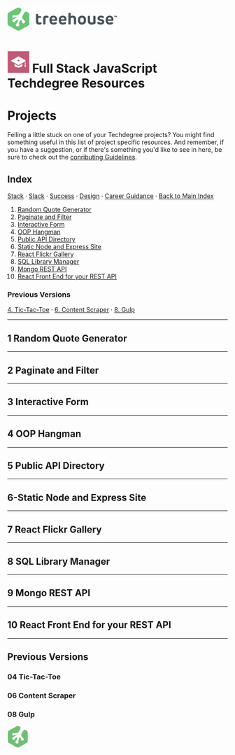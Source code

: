 # ![Treehouse Logo](../repo-imgs/treehouse_and_logo.png "Team Treehouse")

# ![Full Stack JavaScript Techdegree](../repo-imgs/fsjs.png "FSJS") Full Stack JavaScript Techdegree Resources

# Projects

Felling a little stuck on one of your Techdegree projects?  You might find something useful in this list of project specific resources.  And remember, if you have a suggestion, or if there's something you'd like to see in here, be sure to check out the [conributing Guidelines](../CONTRIBUTING.md).

## Index

[Stack](stack.md) ·
[Slack](slack.md) ·
[Success](success.md) ·
[Design](design.md) ·
[Career Guidance](career.md) ·
[Back to Main Index](../README.md)

1. [Random Quote Generator](#1-random-quote-generator)
2. [Paginate and Filter](#2-paginate-and-filter)
3. [Interactive Form](#3-interactive-form)
4. [OOP Hangman](#4-oop-hangman)
5. [Public API Directory](#5-public-api-directory)
6. [Static Node and Express Site](#6-static-node-and-express-site)
7. [React Flickr Gallery](#7-react-flickr-gallery)
8. [SQL Library Manager](#8-sql-library-manager)
9. [Mongo REST API](#9-mongo-rest-api)
10. [React Front End for your REST API](#10-react-front-end-for-your-rest-api)

### Previous Versions
[4. Tic-Tac-Toe](#04-tic-tac-toe) ·
[6. Content Scraper](#06-content-scraper) ·
[8. Gulp](#08-gulp)

-------

## 1 Random Quote Generator

-------

## 2 Paginate and Filter

-------

## 3 Interactive Form

-------

## 4 OOP Hangman

-------

## 5 Public API Directory

-------

## 6-Static Node and Express Site

-------

## 7 React Flickr Gallery

-------

## 8 SQL Library Manager

-------

## 9 Mongo REST API

-------

## 10 React Front End for your REST API

-------

## Previous Versions

### 04 Tic-Tac-Toe

### 06 Content Scraper

### 08 Gulp

![Treehouse Logo](../repo-imgs/frogprint.png "Team Treehouse")